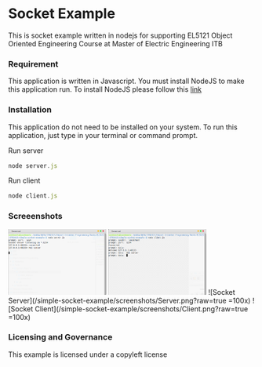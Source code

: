 # Socket Example
This is socket example written in nodejs for supporting EL5121 Object Oriented Engineering Course at Master of Electric Engineering ITB

### Requirement
This application is written in Javascript. You must install NodeJS to make this application run.
To install NodeJS please follow this <a href="https://nodejs.org/en/download/" target="_blank">link</a>

### Installation
This application do not need to be installed on your system. To run this application, just type in your terminal or command prompt.

Run server
```js
node server.js
```

Run client
```js
node client.js
```

### Screeenshots
<img src="/simple-socket-example/screenshots/Server.png" alt="Socket Server" width="200px">
<img src="/simple-socket-example/screenshots/Client.png" alt="Socket Client" width="200px">
![Socket Server](/simple-socket-example/screenshots/Server.png?raw=true =100x)
![Socket Client](/simple-socket-example/screenshots/Client.png?raw=true =100x)

### Licensing and Governance
This example is licensed under a copyleft license
